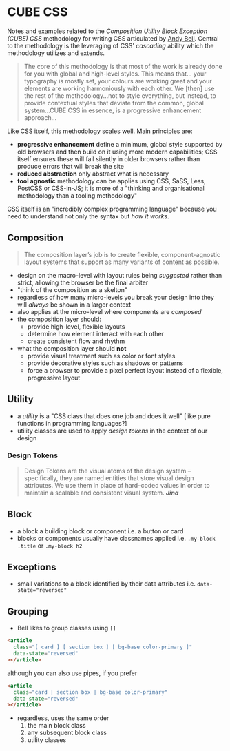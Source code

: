 # CUBE CSS

Notes and examples related to the _Composition Utility Block Exception (CUBE)
CSS_ methodology for writing CSS articulated by
[Andy Bell](https://piccalil.li/blog/cube-css/). Central to the methodology is
the leveraging of CSS' _cascading_ ability which the methodology utilizes and
extends.

> The core of this methodology is that most of the work is already done for you
> with global and high-level styles. This means that... your typography is
> mostly set, your colours are working great and your elements are working
> harmoniously with each other. We [then] use the rest of the methodology...not
> to style everything, but instead, to provide contextual styles that deviate
> from the common, global system...CUBE CSS in essence, is a progressive
> enhancement approach...

Like CSS itself, this methodology scales well. Main principles are:

- **progressive enhancement** define a minimum, global style supported by old
  browsers and then build on it using more modern capabilities; CSS itself
  ensures these will fail silently in older browsers rather than produce errors
  that will break the site
- **reduced abstraction** only abstract what is necessary
- **tool agnostic** methodology can be applies using CSS, SaSS, Less, PostCSS or
  CSS-in-JS; it is more of a "thinking and organisational methodology than a
  tooling methodology"

CSS itself is an "incredibly complex programming language" because you need to
understand not only the syntax but _how it works_.

## Composition

> The composition layer’s job is to create flexible, component-agnostic layout
> systems that support as many variants of content as possible.

- design on the macro-level with layout rules being _suggested_ rather than
  strict, allowing the browser be the final arbiter
- "think of the composition as a skelton"
- regardless of how many micro-levels you break your design into they will
  _always_ be shown in a larger context
- also applies at the micro-level where components are _composed_
- the composition layer should:
  - provide high-level, flexible layouts
  - determine how element interact with each other
  - create consistent flow and rhythm
- what the composition layer should **not**
  - provide visual treatment such as color or font styles
  - provide decorative styles such as shadows or patterns
  - force a browser to provide a pixel perfect layout instead of a flexible,
    progressive layout

## Utility

- a _utility_ is a "CSS class that does one job and does it well" [like pure
  functions in programming languages?]
- utility classes are used to apply _design tokens_ in the context of our design

### Design Tokens

> Design Tokens are the visual atoms of the design system – specifically, they
> are named entities that store visual design attributes. We use them in place
> of hard–coded values in order to maintain a scalable and consistent visual
> system. **_Jina_**

## Block

- a block a building block or component i.e. a button or card
- blocks or components usually have classnames applied i.e. `.my-block .title`
  or `.my-block h2`

## Exceptions

- small variations to a block identified by their data attributes i.e.
  `data-state="reversed"`

## Grouping

- Bell likes to group classes using `[]`

```html
<article
  class="[ card ] [ section box ] [ bg-base color-primary ]"
  data-state="reversed"
></article>
```

although you can also use pipes, if you prefer

```html
<article
  class="card | section box | bg-base color-primary"
  data-state="reversed"
></article>
```

- regardless, uses the same order
  1. the main block class
  1. any subsequent block class
  1. utility classes
